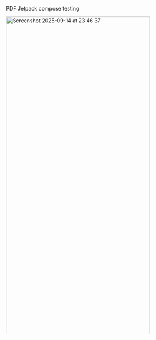 PDF Jetpack compose testing

<img width="390" height="863" alt="Screenshot 2025-09-14 at 23 46 37" src="https://github.com/user-attachments/assets/28392744-dd39-43e8-9f2f-e9daa310d462" />
